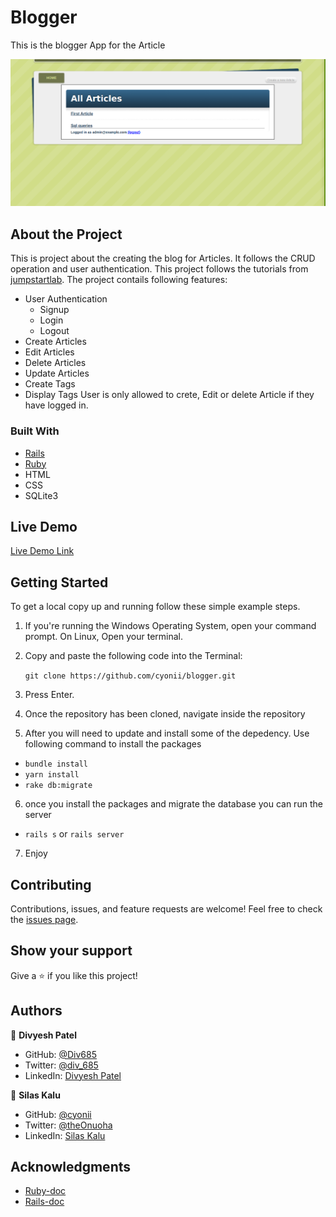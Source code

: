 # Blogger
This is the blogger App for the Article

![screenshot](screenshot.png)

## About the Project

<!-- This project is based on the . -->

This is project about the creating the blog for Articles. It follows the CRUD operation and user authentication. This project follows the tutorials from [jumpstartlab](http://tutorials.jumpstartlab.com/projects/blogger.html).
The project contails following features:
- User Authentication
    - Signup
    - Login
    - Logout
- Create Articles
- Edit Articles
- Delete Articles
- Update Articles 
- Create Tags
- Display Tags
User is only allowed to crete, Edit or delete Article if they have logged in.

### Built With

- [Rails](https://guides.rubyonrails.org/)
- [Ruby](https://www.ruby-lang.org/en/)
- HTML
- CSS
- SQLite3

## Live Demo

[Live Demo Link](https://agile-earth-33097.herokuapp.com/)

## Getting Started

To get a local copy up and running follow these simple example steps.

1. If you're running the Windows Operating System, open your command prompt. On Linux, Open your terminal.

2. Copy and paste the following code into the Terminal:


   ``` git clone https://github.com/cyonii/blogger.git ```

3. Press Enter.

4. Once the repository has been cloned, navigate inside the repository

5. After you will need to update and install some of the depedency. Use following command to install the packages
 - `bundle install`
 - `yarn install`
 - `rake db:migrate`

6. once you install the packages and migrate the database you can run the server
 - `rails s` or `rails server`

7. Enjoy



## Contributing

Contributions, issues, and feature requests are welcome!
Feel free to check the [issues page](../../issues).

## Show your support

Give a ⭐️ if you like this project!


## Authors


👤 **Divyesh Patel**

- GitHub: [@Div685](https://github.com/Div685)
- Twitter: [@div_685](https://twitter.com/div_685)
- LinkedIn: [Divyesh Patel](https://www.linkedin.com/in/divyesh-patel-2a15a6107)

👤 **Silas Kalu**

- GitHub: [@cyonii](https://github.com/cyonii)
- Twitter: [@theOnuoha](https://twitter.com/theOnuoha)
- LinkedIn: [Silas Kalu](https://www.linkedin.com/in/silas-kalu-2a9a13199/)

## Acknowledgments

- [Ruby-doc](https://ruby-doc.org/core-2.6.5)
- [Rails-doc](https://guides.rubyonrails.org/)